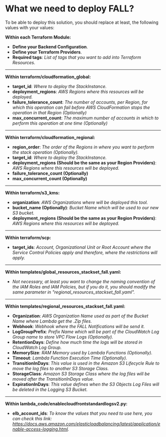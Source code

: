 # What we need to deploy FALL?

To be able to deploy this solution, you should replace at least, the following values with your values:

**Within each Terraform Module:**

* **Define your Backend Configuration**.
* **Define your Terraform Providers**.
* **Required tags**: *List of tags that you want to add into Terraform Resources.*

-----------------------------------------------------------------------------------------------------

**Within terraform/cloudformation_global:**
* **target_id**: *Where to deploy the StackInstance.*
* **deployment_regions**: *AWS Regions where this resources will be deployed.*
* **failure_tolerance_count**: *The number of accounts, per Region, for which this operation can fail before AWS CloudFormation stops the operation in that Region (Optionally)*
* **max_concurrent_count**: *The maximum number of accounts in which to perform this operation at one time (Optionally)*

-----------------------------------------------------------------------------------------------------

**Within terraform/cloudformation_regional:**
* **region_order**: *The order of the Regions in where you want to perform the stack operation (Optionally).*
* **target_id**: *Where to deploy the StackInstance.*
* **deployment_regions (Should be the same as your Region Providers)**: *AWS Regions where this resources will be deployed.*
* **failure_tolerance_count (Optionally)**
* **max_concurrent_count (Optionally)**

-----------------------------------------------------------------------------------------------------

**Within terraform/s3_kms:**
* **organization**: *AWS Organizations where will be deployed this tool.*
* **bucket_name (Optionally)**: *Bucket Name which will be used to our new S3 bucket.*
* **deployment_regions (Should be the same as your Region Providers)**: *AWS Regions where this resources will be deployed.*

-----------------------------------------------------------------------------------------------------

**Within terraform/scp:**
* **target_ids**: *Account, Organizational Unit or Root Account where the Service Control Policies apply and therefore, where the restrictions will apply.*

-----------------------------------------------------------------------------------------------------

**Within templates/global_resources_stackset_fall.yaml:**
* *Not necessary, at least you want to change the naming convention of the IAM Roles and IAM Policies, but if you do it, you should modify the same parameter in "regional_resources_stackset_fall.yaml".*


-----------------------------------------------------------------------------------------------------

**Within templates/regional_resources_stackset_fall.yaml:**
* **Organization**: *AWS Organization Name used as part of the Bucket Name where Lambda get the .Zip files.*
* **Webhook**: *Webhook where the FALL Notifications will be send it.*
* **LogGroupPrefix**: *Prefix Name which will be part of the CloudWatch Log Group name to store VPC Flow Logs (Optionally).*
* **RetentionDays**: *Define how much time the logs will be stored in CloudWatch Log Group.*
* **MemorySize**: *RAM Memory used by Lambda Functions (Optionally).*
* **Timeout**: *Lambda Function Execution Time (Optionally).*
* **TransitionInDays**: *This value is used in the Amazon S3 Lifecycle Rule to move the log files to another S3 Storage Class.*
* **StorageClass**: *Amazon S3 Storage Class where the log files will be moved after the TransitionInDays value.*
* **ExpirationInDays**: *This value defines when the S3 Objects Log Files will be deleted in the Logging S3 Bucket.*

-----------------------------------------------------------------------------------------------------

**Within lambda_code/enablecloudfrontstandardlogsv2.py:**

* **elb_account_ids**: *To know the values that you need to use here, you can check this link: https://docs.aws.amazon.com/elasticloadbalancing/latest/application/enable-access-logging.html.*